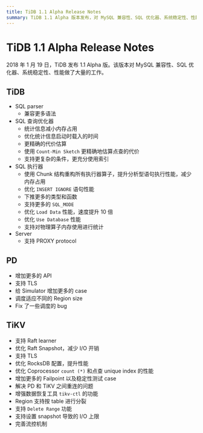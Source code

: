 ```yaml
---
title: TiDB 1.1 Alpha Release Notes
summary: TiDB 1.1 Alpha 版本发布，对 MySQL 兼容性、SQL 优化器、系统稳定性、性能做了大量工作。包括 SQL parser 兼容更多语法，SQL 查询优化器优化统计信息、代价估算，使用 `Count-Min Sketch` 更精确地估算点查的代价，SQL 执行器重构执行器算子，优化 `INSERT IGNORE` 语句性能，下推更多类型和函数，支持更多 `SQL_MODE`，优化 `Load Data` 性能，支持对物理算子内存使用进行统计。PD 增加更多 API，支持 TLS，调度适应不同的 Region size，修复调度 bug。TiKV 支持 Raft learner，优化 Raft Snapshot，支持 TLS，优化 RocksDB 配置，优化 Coprocessor 性能，增加 Failpoint 和稳定性测试 case，解决 PD 和 TiKV 重连问题，增强数据恢复工具功能，Region 支持按 table 分裂，支持 `Delete Range` 功能，支持设置 snapshot 导致的 I/O 上限，完善流控机制。
---
```


# TiDB 1.1 Alpha Release Notes

2018 年 1 月 19 日，TiDB 发布 1.1 Alpha 版。该版本对 MySQL 兼容性、SQL 优化器、系统稳定性、性能做了大量的工作。

## TiDB

- SQL parser
    - 兼容更多语法
- SQL 查询优化器
    - 统计信息减小内存占用
    - 优化统计信息启动时载入的时间
    - 更精确的代价估算
    - 使用 `Count-Min Sketch` 更精确地估算点查的代价
    - 支持更复杂的条件，更充分使用索引
- SQL 执行器
    - 使用 Chunk 结构重构所有执行器算子，提升分析型语句执行性能，减少内存占用
    - 优化 `INSERT IGNORE` 语句性能
    - 下推更多的类型和函数
    - 支持更多的 `SQL_MODE`
    - 优化 `Load Data` 性能，速度提升 10 倍
    - 优化 `Use Database` 性能
    - 支持对物理算子内存使用进行统计
- Server
    - 支持 PROXY protocol

## PD

- 增加更多的 API
- 支持 TLS
- 给 Simulator 增加更多的 case
- 调度适应不同的 Region size
- Fix 了一些调度的 bug

## TiKV

- 支持 Raft learner
- 优化 Raft Snapshot，减少 I/O 开销
- 支持 TLS
- 优化 RocksDB 配置，提升性能
- 优化 Coprocessor `count (*)` 和点查 unique index 的性能
- 增加更多的 Failpoint 以及稳定性测试 case
- 解决 PD 和 TiKV 之间重连的问题
- 增强数据恢复工具 `tikv-ctl` 的功能
- Region 支持按 table 进行分裂
- 支持 `Delete Range` 功能
- 支持设置 snapshot 导致的 I/O 上限
- 完善流控机制
